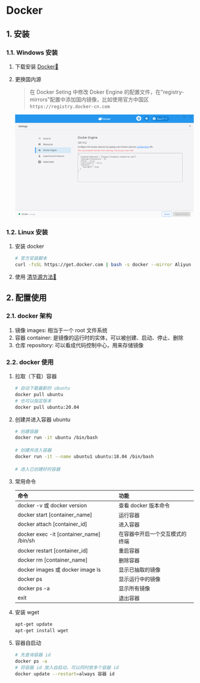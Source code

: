 # Docker

## 1. 安装

### 1.1. Windows 安装

1. 下载安装 [Docker🔗](https://www.docker.com/)
2. 更换国内源
   > 在 Docker Seting 中修改 Doker Engine 的配置文件，在"registry-mirrors"配置中添加国内镜像，比如使用官方中国区`https://registry.docker-cn.com`

    <img src='../images/docker_setting.png'>

### 1.2. Linux 安装

1. 安装 docker

    ```bash
    # 官方安装脚本
    curl -fsSL https://get.docker.com | bash -s docker --mirror Aliyun
    ```

2. 使用 [清华源方法🔗](https://mirrors.tuna.tsinghua.edu.cn/help/docker-ce/)

## 2. 配置使用

### 2.1. docker 架构

1. 镜像 images: 相当于一个 root 文件系统
2. 容器 container: 是镜像的运行时的实体，可以被创建、启动、停止、删除
3. 仓库 repository: 可以看成代码控制中心，用来存储镜像

### 2.2. docker 使用

1. 拉取（下载）容器

    ```bash
    # 自动下载最新的 ubuntu
    docker pull ubuntu
    # 也可以指定版本
    docker pull ubuntu:20.04
    ```

2. 创建并进入容器 ubuntu

    ```bash
    # 创建容器
    docker run -it ubuntu /bin/bash

    # 创建并进入容器
    docker run -it --name ubuntu1 ubuntu:18.04 /bin/bash

    # 进入已创建好的容器
    ```

3. 常用命令

    | 命令                                     | 功能                           |
    | ---------------------------------------- | ------------------------------ |
    | docker -v  或  docker version            | 查看 docker 版本命令           |
    | docker start [container_name]            | 运行容器                       |
    | docker attach [container_id]             | 进入容器                       |
    | docker exec -it [container_name] /bin/sh | 在容器中开启一个交互模式的终端 |
    | docker restart [container_id]            | 重启容器                       |
    | docker rm [container_name]               | 删除容器                       |
    | docker images 或 docker image ls         | 显示已抽取的镜像               |
    | docker ps                                | 显示运行中的镜像               |
    | docker ps -a                             | 显示所有镜像                   |
    | exit                                     | 退出容器                       |

4. 安装 wget

    ```bash
    apt-get update
    apt-get install wget
    ```

5. 容器自启动

    ```bash
    # 先查询容器 id
    docker ps -a
    # 将容器 id 放入自启动，可以同时放多个容器 id
    docker update --restart=always 容器 id
    ```
